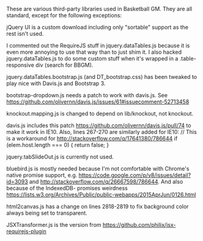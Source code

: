 These are various third-party libraries used in Basketball GM. They are all
standard, except for the following exceptions:

jQuery UI is a custom download including only "sortable" support as the rest
isn't used.

I commented out the RequireJS stuff in jquery.dataTables.js because it is even
more annoying to use that way than to just shim it. I also hacked
jquery.dataTables.js to do some custom stuff when it's wrapped in a
.table-responsive div (search for BBGM).

jquery.dataTables.bootstrap.js (and DT_bootstrap.css) has been tweaked to play
nice with Davis.js and Bootstrap 3.

bootstrap-dropdown.js needs a patch to work with davis.js. See
https://github.com/olivernn/davis.js/issues/61#issuecomment-52713458

knockout.mapping.js is changed to depend on lib/knockout, not knockout.

davis.js includes this patch https://github.com/olivernn/davis.js/pull/74 to
make it work in IE10. Also, lines 267-270 are similarly added for IE10:
      // This is a workaround for http://stackoverflow.com/q/17641380/786644
      if (elem.host.length === 0) {
        return false;
      }

jquery.tabSlideOut.js is currently not used.

bluebird.js is mostly needed because I'm not comfortable with Chrome's native
promise support, e.g. https://code.google.com/p/v8/issues/detail?id=3093 and
http://stackoverflow.com/q/26667598/786644. And also because of the IndexedDB-
promises weirdness
https://lists.w3.org/Archives/Public/public-webapps/2015AprJun/0126.html

html2canvas.js has a change on lines 2818-2819 to fix background color always
being set to transparent.

JSXTransformer.js is the version from
https://github.com/philix/jsx-requirejs-plugin